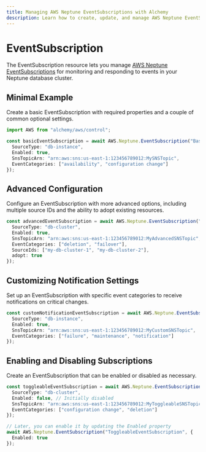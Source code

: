 ```yaml
---
title: Managing AWS Neptune EventSubscriptions with Alchemy
description: Learn how to create, update, and manage AWS Neptune EventSubscriptions using Alchemy Cloud Control.
---
```


# EventSubscription

The EventSubscription resource lets you manage [AWS Neptune EventSubscriptions](https://docs.aws.amazon.com/neptune/latest/userguide/) for monitoring and responding to events in your Neptune database cluster.

## Minimal Example

Create a basic EventSubscription with required properties and a couple of common optional settings.

```ts
import AWS from "alchemy/aws/control";

const basicEventSubscription = await AWS.Neptune.EventSubscription("BasicEventSubscription", {
  SourceType: "db-instance",
  Enabled: true,
  SnsTopicArn: "arn:aws:sns:us-east-1:123456789012:MySNSTopic",
  EventCategories: ["availability", "configuration change"]
});
```

## Advanced Configuration

Configure an EventSubscription with more advanced options, including multiple source IDs and the ability to adopt existing resources.

```ts
const advancedEventSubscription = await AWS.Neptune.EventSubscription("AdvancedEventSubscription", {
  SourceType: "db-cluster",
  Enabled: true,
  SnsTopicArn: "arn:aws:sns:us-east-1:123456789012:MyAdvancedSNSTopic",
  EventCategories: ["deletion", "failover"],
  SourceIds: ["my-db-cluster-1", "my-db-cluster-2"],
  adopt: true
});
```

## Customizing Notification Settings

Set up an EventSubscription with specific event categories to receive notifications on critical changes.

```ts
const customNotificationEventSubscription = await AWS.Neptune.EventSubscription("CustomNotificationEventSubscription", {
  SourceType: "db-instance",
  Enabled: true,
  SnsTopicArn: "arn:aws:sns:us-east-1:123456789012:MyCustomSNSTopic",
  EventCategories: ["failure", "maintenance", "notification"]
});
```

## Enabling and Disabling Subscriptions

Create an EventSubscription that can be enabled or disabled as necessary.

```ts
const toggleableEventSubscription = await AWS.Neptune.EventSubscription("ToggleableEventSubscription", {
  SourceType: "db-cluster",
  Enabled: false, // Initially disabled
  SnsTopicArn: "arn:aws:sns:us-east-1:123456789012:MyToggleableSNSTopic",
  EventCategories: ["configuration change", "deletion"]
});

// Later, you can enable it by updating the Enabled property
await AWS.Neptune.EventSubscription("ToggleableEventSubscription", {
  Enabled: true
});
```